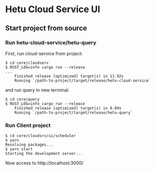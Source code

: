 <!---
  Copyright 2021 HetuDB.
  
  Licensed under the Apache License, Version 2.0 (the "License");
  you may not use this file except in compliance with the License.
  You may obtain a copy of the License at
  
      http://www.apache.org/licenses/LICENSE-2.0
  
  Unless required by applicable law or agreed to in writing, software
  distributed under the License is distributed on an "AS IS" BASIS,
  WITHOUT WARRANTIES OR CONDITIONS OF ANY KIND, either express or implied.
  See the License for the specific language governing permissions and
  limitations under the License
-->

# Hetu Cloud Service UI

## Start project from source

### Run hetu-cloud-service/hetu-query

First, run cloud-service from project:

```shell
$ cd core/cloudserv
$ RUST_LOG=info cargo run --release
...
    Finished release [optimized] target(s) in 11.92s
    Running `/path-to-project/target/release/hetu-cloud-service`
```

and run query in new terminal:

```shell
$ cd core/query
$ RUST_LOG=info cargo run --release
    Finished release [optimized] target(s) in 0.09s
    Running `/path-to-project/target/release/hetu-query`
```

### Run Client project

```shell
$ cd core/cloudsrv/ui/scheduler
$ yarn
Resolving packages...
$ yarn start
Starting the development server...
```

Now access to http://localhost:3000/

